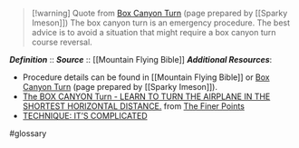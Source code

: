 > [!warning] Quote from [Box Canyon Turn](https://www.mountainflying.com/Pages/mountain-flying/box_canyon_turn.html) (page prepared by [[Sparky Imeson]])
> The box canyon turn is an emergency procedure. The best advice is to avoid a situation that might require a box canyon turn course reversal.

***Definition***    :: 
***Source***         :: [[Mountain Flying Bible]]
***Additional Resources***:
- Procedure details can be found in [[Mountain Flying Bible]] or [Box Canyon Turn](https://www.mountainflying.com/Pages/mountain-flying/box_canyon_turn.html) (page prepared by [[Sparky Imeson]]).
- [The BOX CANYON Turn - LEARN TO TURN THE AIRPLANE IN THE SHORTEST HORIZONTAL DISTANCE.](https://www.youtube.com/watch?v=MlCK97CWd-A) from [The Finer Points](https://www.youtube.com/@TheFinerPoints)
- [TECHNIQUE: IT’S COMPLICATED](https://www.aopa.org/news-and-media/all-news/2020/september/pilot/technique-performing-a-chandelle)

#glossary